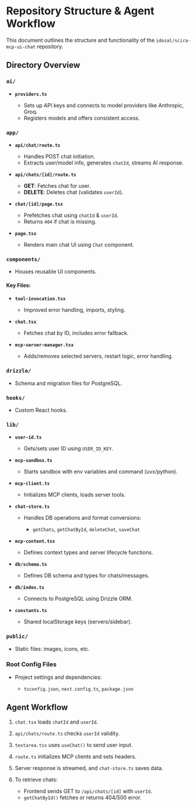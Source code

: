 # Repository Structure & Agent Workflow

This document outlines the structure and functionality of the `idosal/scira-mcp-ui-chat` repository.

##  Directory Overview

### `ai/`

* **`providers.ts`**

  * Sets up API keys and connects to model providers like Anthropic, Groq.
  * Registers models and offers consistent access.

### `app/`

* **`api/chat/route.ts`**

  * Handles POST chat initiation.
  * Extracts user/model info, generates `chatId`, streams AI response.

* **`api/chats/[id]/route.ts`**

  * **GET**: Fetches chat for user.
  * **DELETE**: Deletes chat (validates `userId`).

* **`chat/[id]/page.tsx`**

  * Prefetches chat using `chatId` & `userId`.
  * Returns `404` if chat is missing.

* **`page.tsx`**

  * Renders main chat UI using `Chat` component.

### `components/`

* Houses reusable UI components.

#### Key Files:

* **`tool-invocation.tsx`**

  * Improved error handling, imports, styling.
* **`chat.tsx`**

  * Fetches chat by ID, includes error fallback.
* **`mcp-server-manager.tsx`**

  * Adds/removes selected servers, restart logic, error handling.

### `drizzle/`

* Schema and migration files for PostgreSQL.

### `hooks/`

* Custom React hooks.

### `lib/`

* **`user-id.ts`**

  * Gets/sets user ID using `USER_ID_KEY`.

* **`mcp-sandbox.ts`**

  * Starts sandbox with env variables and command (uvx/python).

* **`mcp-client.ts`**

  * Initializes MCP clients, loads server tools.

* **`chat-store.ts`**

  * Handles DB operations and format conversions:

    * `getChats`, `getChatById`, `deleteChat`, `saveChat`

* **`mcp-content.tsx`**

  * Defines context types and server lifecycle functions.

* **`db/schema.ts`**

  * Defines DB schema and types for chats/messages.

* **`db/index.ts`**

  * Connects to PostgreSQL using Drizzle ORM.

* **`constants.ts`**

  * Shared localStorage keys (servers/sidebar).

### `public/`

* Static files: images, icons, etc.

### Root Config Files

* Project settings and dependencies:

  * `tsconfig.json`, `next.config.ts`, `package.json`


##  Agent Workflow

1. `chat.tsx` loads `chatId` and `userId`.
2. `api/chats/route.ts` checks `userId` validity.
3. `textarea.tsx` uses `useChat()` to send user input.
4. `route.ts` initializes MCP clients and sets headers.
5. Server response is streamed, and `chat-store.ts` saves data.
6. To retrieve chats:

   * Frontend sends GET to `/api/chats/[id]` with `userId`.
   * `getChatById()` fetches or returns 404/500 error.




